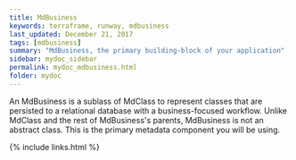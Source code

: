 ```yaml
---
title: MdBusiness
keywords: terraframe, runway, mdbusiness
last_updated: December 21, 2017
tags: [mdbusiness]
summary: "MdBusiness, the primary building-block of your application"
sidebar: mydoc_sidebar
permalink: mydoc_mdbusiness.html
folder: mydoc
---
```


An MdBusiness is a sublass of MdClass to represent classes that are persisted to a relational database with a business-focused workflow. Unlike MdClass and the rest of MdBusiness's parents, MdBusiness is not an abstract class. This is the primary metadata component you will be using.


{% include links.html %}
